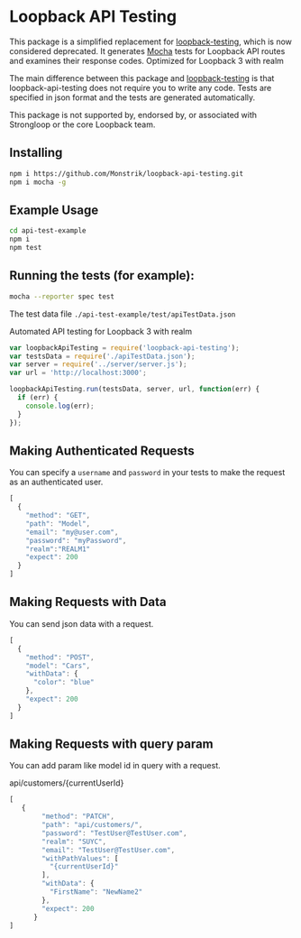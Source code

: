 # Loopback API Testing #

This package is a simplified replacement for [loopback-testing](https://github.com/strongloop/loopback-testing), which is now considered deprecated.
It generates [Mocha](https://mochajs.org/) tests for Loopback API routes and examines their response codes.
Optimized for Loopback 3 with realm

The main difference between this package and [loopback-testing](https://github.com/strongloop/loopback-testing) is that loopback-api-testing does not require you to write any code.
Tests are specified in json format and the tests are generated automatically.

This package is not supported by, endorsed by, or associated with Strongloop or the core Loopback team.

## Installing ##

```bash
npm i https://github.com/Monstrik/loopback-api-testing.git
npm i mocha -g
```

## Example Usage ##
```bash
cd api-test-example
npm i
npm test
```

## Running the tests (for example): ##

```bash
mocha --reporter spec test
```

The test data file `./api-test-example/test/apiTestData.json`


Automated API testing for Loopback 3 with realm

```js
var loopbackApiTesting = require('loopback-api-testing');
var testsData = require('./apiTestData.json');
var server = require('../server/server.js');
var url = 'http://localhost:3000';

loopbackApiTesting.run(testsData, server, url, function(err) {
  if (err) {
    console.log(err);
  }
});

```


## Making Authenticated Requests ##

You can specify a `username` and `password` in your tests to make the request as an authenticated user.

```js
[
  {
    "method": "GET",
    "path": "Model",
    "email": "my@user.com",
    "password": "myPassword",
    "realm":"REALM1"
    "expect": 200
  }
]
```

## Making Requests with Data ##

You can send json data with a request.

```js
[
  {
    "method": "POST",
    "model": "Cars",
    "withData": {
      "color": "blue"
    },
    "expect": 200
  }
]
```
## Making Requests with query param ##

You can add param like model id in query with a request.

api/customers/{currentUserId}

```js
[
   {
        "method": "PATCH",
        "path": "api/customers/",
        "password": "TestUser@TestUser.com",
        "realm": "SUYC",
        "email": "TestUser@TestUser.com",
        "withPathValues": [
          "{currentUserId}"
        ],
        "withData": {
          "FirstName": "NewName2"
        },
        "expect": 200
      }
]
```